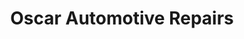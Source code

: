 ---
title: "Oscar Automotive Repairs"
url: /glasgow/oscar-automotive-repairs/
shop: Autowerkstatt
---